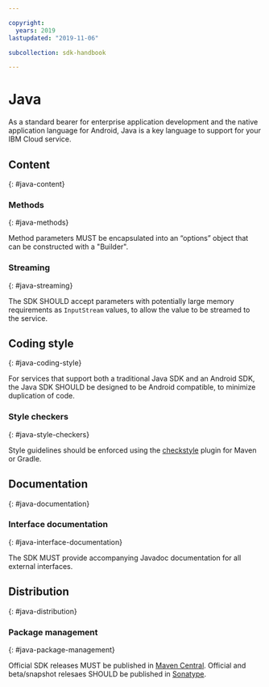 ```yaml
---

copyright:
  years: 2019
lastupdated: "2019-11-06"

subcollection: sdk-handbook

---
```


# Java

As a standard bearer for enterprise application development and the native application language for
Android, Java is a key language to support for your IBM Cloud service.   

## Content
{: #java-content}

### Methods
{: #java-methods}

Method parameters MUST be encapsulated into an “options” object that can be constructed with a "Builder".

### Streaming
{: #java-streaming}

The SDK SHOULD accept parameters with potentially large memory requirements as `InputStream` values,
to allow the value to be streamed to the service.

<!-- ## Naming - no Java specific content -->

<!-- ## Errors - no Java specific content -->

<!-- ## Pagination - no Java specific content -->

## Coding style
{: #java-coding-style}

For services that support both a traditional Java SDK and an Android SDK, the Java
SDK SHOULD be designed to be Android compatible, to minimize duplication of code.

### Style checkers
{: #java-style-checkers}

Style guidelines should be enforced using the [checkstyle](http://checkstyle.sourceforge.net/) plugin for Maven or Gradle.

## Documentation
{: #java-documentation}

### Interface documentation
{: #java-interface-documentation}

The SDK MUST provide accompanying Javadoc documentation for all external interfaces.

## Distribution
{: #java-distribution}

### Package management
{: #java-package-management}

Official SDK releases MUST be published in [Maven Central](https://search.maven.org/).
Official and beta/snapshot relesaes SHOULD be published in [Sonatype](https://oss.sonatype.org).

<!-- ## Support  - no Java specific content -->
